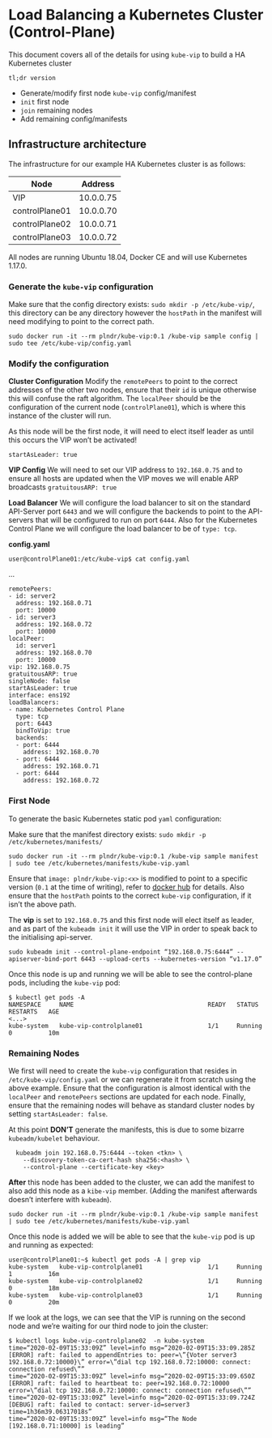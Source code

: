 # Load Balancing a Kubernetes Cluster (Control-Plane)

This document covers all of the details for using `kube-vip` to build a HA Kubernetes cluster

`tl;dr version`
- Generate/modify first node `kube-vip` config/manifest
- `init` first node
- `join` remaining nodes
- Add remaining config/manifests

## Infrastructure architecture

The infrastructure for our example HA Kubernetes cluster is as follows:

| Node           | Address    |
|----------------|------------|
| VIP            | 10.0.0.75 |
| controlPlane01 | 10.0.0.70 |
| controlPlane02 | 10.0.0.71 |
| controlPlane03 | 10.0.0.72 |

All nodes are running Ubuntu 18.04, Docker CE and will use Kubernetes 1.17.0.

### Generate the `kube-vip` configuration

Make sure that the config directory exists: `sudo mkdir -p /etc/kube-vip/`, this directory can be any directory however the `hostPath` in the manifest will need modifying to point to the correct path.

```
sudo docker run -it --rm plndr/kube-vip:0.1 /kube-vip sample config | sudo tee /etc/kube-vip/config.yaml
```

### Modify the configuration

**Cluster Configuration**
Modify the `remotePeers` to point to the correct addresses of the other two nodes, ensure that their `id` is unique otherwise this will confuse the raft algorithm. The `localPeer` should be the configuration of the current node (`controlPlane01`), which is where this instance of the cluster will run. 

As this node will be the first node, it will need to elect itself leader as until this occurs the VIP won’t be activated!

`startAsLeader: true`

**VIP Config**
We will need to set our VIP address to `192.168.0.75` and to ensure all hosts are updated when the VIP moves we will enable ARP broadcasts `gratuitousARP: true`

**Load Balancer**
We will configure the load balancer to sit on the standard API-Server port `6443` and we will configure the backends to point to the API-servers that will be configured to run on port `6444`. Also for the Kubernetes Control Plane we will configure the load balancer to be of `type: tcp`.


**config.yaml**

`user@controlPlane01:/etc/kube-vip$ cat config.yaml`

...

``` 
remotePeers:
- id: server2
  address: 192.168.0.71
  port: 10000
- id: server3
  address: 192.168.0.72
  port: 10000
localPeer:
  id: server1
  address: 192.168.0.70
  port: 10000
vip: 192.168.0.75
gratuitousARP: true
singleNode: false
startAsLeader: true
interface: ens192
loadBalancers:
- name: Kubernetes Control Plane
  type: tcp
  port: 6443
  bindToVip: true
  backends:
  - port: 6444
    address: 192.168.0.70
  - port: 6444
    address: 192.168.0.71
  - port: 6444
    address: 192.168.0.72
```

### First Node

To generate the basic Kubernetes static pod `yaml` configuration:

Make sure that the manifest directory exists: `sudo mkdir -p /etc/kubernetes/manifests/`

```
sudo docker run -it --rm plndr/kube-vip:0.1 /kube-vip sample manifest | sudo tee /etc/kubernetes/manifests/kube-vip.yaml
```

Ensure that `image: plndr/kube-vip:<x>` is modified to point to a specific version (`0.1` at the time of writing), refer to [docker hub](https://hub.docker.com/r/plndr/kube-vip/tags) for details. Also ensure that the `hostPath` points to the correct `kube-vip` configuration, if it isn’t the above path. 

The **vip** is set to `192.168.0.75` and this first node will elect itself as leader, and as part of the `kubeadm init` it will use the VIP in order to speak back to the initialising api-server.

`sudo kubeadm init --control-plane-endpoint “192.168.0.75:6444” --apiserver-bind-port 6443 --upload-certs --kubernetes-version “v1.17.0”`

Once this node is up and running we will be able to see the control-plane pods, including the `kube-vip` pod:

```
$ kubectl get pods -A
NAMESPACE     NAME                                     READY   STATUS    RESTARTS   AGE
<...>
kube-system   kube-vip-controlplane01                  1/1     Running   0          10m
```

### Remaining Nodes

We first will need to create the `kube-vip` configuration that resides in `/etc/kube-vip/config.yaml` or we can regenerate it from scratch using the above example. Ensure that the configuration is almost identical with the `localPeer` and `remotePeers` sections are updated for each node. Finally, ensure that the remaining nodes will behave as standard cluster nodes by setting `startAsLeader: false`.

At this point **DON’T** generate the manifests, this is due to some bizarre `kubeadm/kubelet` behaviour.

```
  kubeadm join 192.168.0.75:6444 --token <tkn> \
    --discovery-token-ca-cert-hash sha256:<hash> \
    --control-plane --certificate-key <key> 

```

**After** this node has been added to the cluster, we can add the manifest to also add this node as a `kibe-vip` member. (Adding the manifest afterwards doesn’t interfere with `kubeadm`). 

```
sudo docker run -it --rm plndr/kube-vip:0.1 /kube-vip sample manifest | sudo tee /etc/kubernetes/manifests/kube-vip.yaml
```

Once this node is added we will be able to see that the `kube-vip` pod is up and running as expected:

```
user@controlPlane01:~$ kubectl get pods -A | grep vip
kube-system   kube-vip-controlplane01                  1/1     Running             1          16m
kube-system   kube-vip-controlplane02                  1/1     Running             0          18m
kube-system   kube-vip-controlplane03                  1/1     Running             0          20m

```

If we look at the logs, we can see that the VIP is running on the second node and we’re waiting for our third node to join the cluster:

```
$ kubectl logs kube-vip-controlplane02  -n kube-system
time=“2020-02-09T15:33:09Z” level=info msg=“2020-02-09T15:33:09.285Z [ERROR] raft: failed to appendEntries to: peer=\”{Voter server3 192.168.0.72:10000}\” error=\”dial tcp 192.168.0.72:10000: connect: connection refused\””
time=“2020-02-09T15:33:09Z” level=info msg=“2020-02-09T15:33:09.650Z [ERROR] raft: failed to heartbeat to: peer=192.168.0.72:10000 error=\”dial tcp 192.168.0.72:10000: connect: connection refused\””
time=“2020-02-09T15:33:09Z” level=info msg=“2020-02-09T15:33:09.724Z [DEBUG] raft: failed to contact: server-id=server3 time=1h36m39.06317018s”
time=“2020-02-09T15:33:09Z” level=info msg=“The Node [192.168.0.71:10000] is leading”
```
